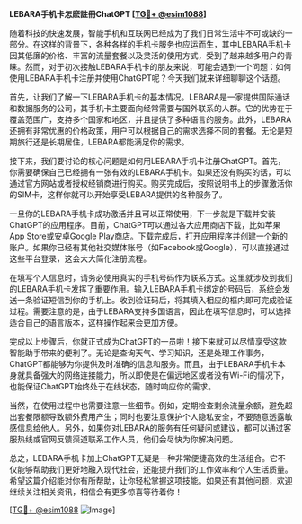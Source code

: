 **LEBARA手机卡怎麽註冊ChatGPT [[TG💪+ @esim1088](https://t.me/s/esim1088)]**

随着科技的快速发展，智能手机和互联网已经成为了我们日常生活中不可或缺的一部分。在这样的背景下，各种各样的手机卡服务也应运而生，其中LEBARA手机卡因其低廉的价格、丰富的流量套餐以及灵活的使用方式，受到了越来越多用户的青睐。然而，对于初次接触LEBARA手机卡的朋友来说，可能会遇到一个问题：如何使用LEBARA手机卡注册并使用ChatGPT呢？今天我们就来详细聊聊这个话题。

首先，让我们了解一下LEBARA手机卡的基本情况。LEBARA是一家提供国际通话和数据服务的公司，其手机卡主要面向经常需要与国外联系的人群。它的优势在于覆盖范围广，支持多个国家和地区，并且提供了多种语言的服务。此外，LEBARA还拥有非常优惠的价格政策，用户可以根据自己的需求选择不同的套餐。无论是短期旅行还是长期居住，LEBARA都能满足你的需求。

接下来，我们要讨论的核心问题是如何用LEBARA手机卡注册ChatGPT。首先，你需要确保自己已经拥有一张有效的LEBARA手机卡。如果还没有购买的话，可以通过官方网站或者授权经销商进行购买。购买完成后，按照说明书上的步骤激活你的SIM卡，这样你就可以开始享受LEBARA提供的各种服务了。

一旦你的LEBARA手机卡成功激活并且可以正常使用，下一步就是下载并安装ChatGPT的应用程序。目前，ChatGPT可以通过各大应用商店下载，比如苹果App Store或安卓Google Play商店。下载完成后，打开应用程序并创建一个新的账户。如果你已经有其他社交媒体账号（如Facebook或Google），可以直接通过这些平台登录，这会大大简化注册流程。

在填写个人信息时，请务必使用真实的手机号码作为联系方式。这里就涉及到我们的LEBARA手机卡发挥了重要作用。输入LEBARA手机卡绑定的号码后，系统会发送一条验证短信到你的手机上。收到验证码后，将其填入相应的框内即可完成验证过程。需要注意的是，由于LEBARA支持多国语言，因此在填写信息时，可以选择适合自己的语言版本，这样操作起来会更加方便。

完成以上步骤后，你就正式成为ChatGPT的一员啦！接下来就可以尽情享受这款智能助手带来的便利了。无论是查询天气、学习知识，还是处理工作事务，ChatGPT都能够为你提供及时准确的信息和服务。而且，由于LEBARA手机卡本身就具备强大的网络连接能力，所以即使是在偏远地区或者没有Wi-Fi的情况下，也能保证ChatGPT始终处于在线状态，随时响应你的需求。

当然，在使用过程中也需要注意一些细节。例如，定期检查剩余流量余额，避免超出套餐限额导致额外费用产生；同时也要注意保护个人隐私安全，不要随意透露敏感信息给他人。另外，如果你对LEBARA的服务有任何疑问或建议，都可以通过客服热线或官网反馈渠道联系工作人员，他们会尽快为你解决问题。

总之，LEBARA手机卡加上ChatGPT无疑是一种非常便捷高效的生活组合。它不仅能够帮助我们更好地融入现代社会，还能提升我们的工作效率和个人生活质量。希望这篇介绍能对你有所帮助，让你轻松掌握这项技能。如果还有其他问题，欢迎继续关注相关资讯，相信会有更多惊喜等待着你！

[[TG💪+ @esim1088](https://t.me/s/esim1088) ![Image](https://i.postimg.cc/4NQfJmqS/Snipaste-2025-05-13-00-14-12.png)]